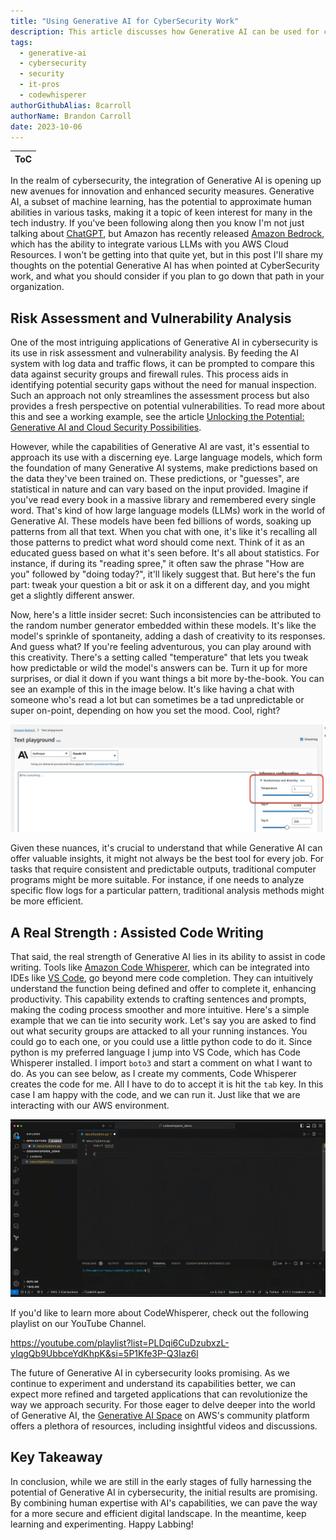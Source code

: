 ```yaml
---
title: "Using Generative AI for CyberSecurity Work"
description: This article discusses how Generative AI can be used for cybersecurity work. In this article we explore how generative AI can be used for risk assessment and vulnerability analysis, learn a bit about the temperature setting for LLMs and discuss code generation with Amazon CodeWhisperer.
tags:
  - generative-ai
  - cybersecurity
  - security
  - it-pros
  - codewhisperer
authorGithubAlias: 8carroll
authorName: Brandon Carroll
date: 2023-10-06
---
```

|ToC|
|---|

In the realm of cybersecurity, the integration of Generative AI is opening up new avenues for innovation and enhanced security measures. Generative AI, a subset of machine learning, has the potential to approximate human abilities in various tasks, making it a topic of keen interest for many in the tech industry.  If you've been following along then you know I'm not just talking about [ChatGPT](https://chat.openai.com/auth/login), but Amazon has recently released [Amazon Bedrock](https://aws.amazon.com/blogs/aws/amazon-bedrock-is-now-generally-available-build-and-scale-generative-ai-applications-with-foundation-models/?sc_channel=el&sc_campaign=genaiwave&sc_content=using-generative-ai-for-cybersecurity-work&sc_geo=mult&sc_country=mult&sc_outcome=acq), which has the ability to integrate various LLMs with you AWS Cloud Resources.  I won't be getting into that quite yet, but in this post I'll share my thoughts on the potential Generative AI has when pointed at CyberSecurity work, and what you should consider if you plan to go down that path in your organization.

## Risk Assessment and Vulnerability Analysis

One of the most intriguing applications of Generative AI in cybersecurity is its use in risk assessment and vulnerability analysis. By feeding the AI system with log data and traffic flows, it can be prompted to compare this data against security groups and firewall rules. This process aids in identifying potential security gaps without the need for manual inspection. Such an approach not only streamlines the assessment process but also provides a fresh perspective on potential vulnerabilities. To read more about this and see a working example, see the article [Unlocking the Potential: Generative AI and Cloud Security Possibilities](https://bit.ly/gen-ai-csp).

However, while the capabilities of Generative AI are vast, it's essential to approach its use with a discerning eye. Large language models, which form the foundation of many Generative AI systems, make predictions based on the data they've been trained on. These predictions, or "guesses", are statistical in nature and can vary based on the input provided. Imagine if you've read every book in a massive library and remembered every single word. That's kind of how large language models (LLMs) work in the world of Generative AI. These models have been fed billions of words, soaking up patterns from all that text. When you chat with one, it's like it's recalling all those patterns to predict what word should come next. Think of it as an educated guess based on what it's seen before. It's all about statistics. For instance, if during its "reading spree," it often saw the phrase "How are you" followed by "doing today?", it'll likely suggest that. But here's the fun part: tweak your question a bit or ask it on a different day, and you might get a slightly different answer.

Now, here's a little insider secret: Such inconsistencies can be attributed to the random number generator embedded within these models. It's like the model's sprinkle of spontaneity, adding a dash of creativity to its responses. And guess what? If you're feeling adventurous, you can play around with this creativity. There's a setting called "temperature" that lets you tweak how predictable or wild the model's answers can be. Turn it up for more surprises, or dial it down if you want things a bit more by-the-book. You can see an example of this in the image below. It's like having a chat with someone who's read a lot but can sometimes be a tad unpredictable or super on-point, depending on how you set the mood. Cool, right?  

![Temperature setting in bedrock](images/2023-10-06_12-48-39.jpg "Modify Temperature for Randomness")

Given these nuances, it's crucial to understand that while Generative AI can offer valuable insights, it might not always be the best tool for every job. For tasks that require consistent and predictable outputs, traditional computer programs might be more suitable. For instance, if one needs to analyze specific flow logs for a particular pattern, traditional analysis methods might be more efficient.

## A Real Strength : Assisted Code Writing

That said, the real strength of Generative AI lies in its ability to assist in code writing. Tools like [Amazon Code Whisperer](https://aws.amazon.com/pm/codewhisperer/?trk=83c710fd-0a7a-416b-9bb8-baa535b64ee0&sc_channel=el), which can be integrated into IDEs like [VS Code](https://code.visualstudio.com/), go beyond mere code completion. They can intuitively understand the function being defined and offer to complete it, enhancing productivity. This capability extends to crafting sentences and prompts, making the coding process smoother and more intuitive.  Here's a simple example that we can tie into security work.  Let's say you are asked to find out what security groups are attacked to all your running instances.  You could go to each one, or you could use a little python code to do it.  Since python is my preferred language I jump into VS Code, which has Code Whisperer installed.  I import `boto3` and start a comment on what I want to do.  As you can see below, as I create my comments, Code Whisperer creates the code for me. All I have to do to accept it is hit the `tab` key.  In this case I am happy with the code, and we can run it.  Just like that we are interacting with our AWS environment.

![Using CodeWhisperer](images/cwdemo.gif "A quick application to get my security group info")

If you'd like to learn more about CodeWhisperer, check out the following playlist on our YouTube Channel.

https://youtube.com/playlist?list=PLDqi6CuDzubxzL-yIqgQb9UbbceYdKhpK&si=5P1Kfe3P-Q3Iaz6l

The future of Generative AI in cybersecurity looks promising. As we continue to experiment and understand its capabilities better, we can expect more refined and targeted applications that can revolutionize the way we approach security. For those eager to delve deeper into the world of Generative AI, the [Generative AI Space](/generative-ai) on AWS's community platform offers a plethora of resources, including insightful videos and discussions.

## Key Takeaway

In conclusion, while we are still in the early stages of fully harnessing the potential of Generative AI in cybersecurity, the initial results are promising. By combining human expertise with AI's capabilities, we can pave the way for a more secure and efficient digital landscape. In the meantime, keep learning and experimenting.  Happy Labbing!
